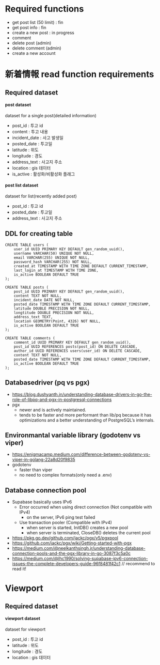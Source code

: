 # Required functions
- get post list (50 limit)  : fin
- get post info             : fin
- create a new post         : in progress
- comment
- delete post (admin)
- delete comment (admin)
- create a new account

# 新着情報 read function requirements

## Required dataset

#### post dataset
dataset for a single post(detailed information)
- post_id : 투고 id
- content : 투고 내용
- incident_date : 사고 발생일
- posted_date : 투고일
- latitude : 위도
- longitude : 경도 
- address_text : 사고지 주소
- location : gis 데이터 
- is_active : 활성화/비활성화 플래그

#### post list dataset
dataset for list(recently added post) 
- post_id : 투고 id 
- posted_date : 투고일
- address_text : 사고지 주소

## DDL for creating table 
```
CREATE TABLE users (
    user_id UUID PRIMARY KEY DEFAULT gen_random_uuid(),
    username VARCHAR(50) UNIQUE NOT NULL,
    email VARCHAR(255) UNIQUE NOT NULL,
    password_hash VARCHAR(255) NOT NULL,
    created_at TIMESTAMP WITH TIME ZONE DEFAULT CURRENT_TIMESTAMP,
    last_login_at TIMESTAMP WITH TIME ZONE,
    is_active BOOLEAN DEFAULT TRUE
);

CREATE TABLE posts (
    post_id UUID PRIMARY KEY DEFAULT gen_random_uuid(),
    content TEXT NOT NULL,
    incident_date DATE NOT NULL,
    posted_date TIMESTAMP WITH TIME ZONE DEFAULT CURRENT_TIMESTAMP,
    latitude DOUBLE PRECISION NOT NULL,
    longtitude DOUBLE PRECISION NOT NULL,
    address_text TEXT,
    location GEOMETRY(Point, 4326) NOT NULL,
    is_active BOOLEAN DEFAULT TRUE
);

CREATE TABLE comments (
    comment_id UUID PRIMARY KEY DEFAULT gen_random_uuid(),
    post_id UUID REFERENCES posts(post_id) ON DELETE CASCADE,
    author_id UUID REFERENCES users(user_id) ON DELETE CASCADE,
    content TEXT NOT NULL,
    posted_date TIMESTAMP WITH TIME ZONE DEFAULT CURRENT_TIMESTAMP,
    is_active BOOLEAN DEFAULT TRUE
);
```

## Databasedriver (pq vs pgx)
- https://blog.dushyanth.in/understanding-database-drivers-in-go-the-role-of-libpq-and-pgx-in-postgresql-connections
- pgx
    - newer and is actively maintained.
    - tends to be faster and more performant than lib/pq because it has optimizations and a better understanding of PostgreSQL’s internals.


## Environmantal variable library (godotenv vs viper)
- https://enigmacamp.medium.com/difference-between-godotenv-vs-viper-in-golang-22a8d20f9835
- godotenv 
    - faster than viper 
    - no need to complex formats(only need a .env)


## Database connection pool 
- Supabase basically uses IPv6
    - Error occurred when using direct connection (Not compatible with IPv4)
        - on the server, IPv6 ping test failed
    - Use transaction pooler (Compatible with IPv4)
        - when server is started, InitDB() creates a new pool
        - when server is terminated, CloseDB() deletes the current pool 
- https://pkg.go.dev/github.com/jackc/pgx/v5/pgxpool
- https://github.com/jackc/pgx/wiki/Getting-started-with-pgx
- https://medium.com/@neelkanthsingh.jr/understanding-database-connection-pools-and-the-pgx-library-in-go-3087f3c5a0c
- https://medium.com/@lhc1990/solving-supabase-ipv6-connection-issues-the-complete-developers-guide-96f8481f42c1    // recommend to read it!


# Viewport 

## Required dataset

#### viewport dataset
dataset for viewport
- post_id : 투고 id 
- latitude : 위도
- longitude : 경도 
- location : gis 데이터 